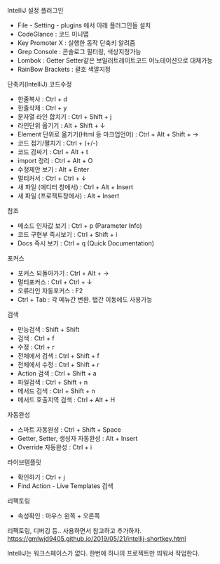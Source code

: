 IntelliJ 설정
플러그인
- File - Setting - plugins 에서 아래 플러그인들 설치
- CodeGlance : 코드 미니맵
- Key Promoter X : 실행한 동작 단축키 알려줌
- Grep Console : 콘솔로그 필터링, 색상지정가능
- Lombok : Getter Setter같은 보일러트레이트코드 어노테이션으로 대체가능
- RainBow Brackets : 괄호 색깔지정

단축키(IntelliJ)
코드수정
- 한줄복사 : Ctrl + d
- 한줄삭제 : Ctrl + y
- 문자열 라인 합치기 : Ctrl + Shift + j
- 라인단위 옮기기 : Alt + Shift + ↓
- Element 단위로 옮기기(Html 등 마크업언어) : Ctrl + Alt + Shift + →
- 코드 접기/펼치기 : Ctrl + (+/-)
- 코드 감싸기 : Ctrl + Alt + t
- import 정리 : Ctrl + Alt + O
- 수정제안 보기 : Alt + Enter
- 멀티커서 : Ctrl + Ctrl + ↓
- 새 파일 (에디터 창에서) : Ctrl + Alt + Insert
- 새 파일 (프로젝트창에서) : Alt + Insert

참조
- 메소드 인자값 보기 : Ctrl + p (Parameter Info)
- 코드 구현부 즉시보기 : Ctrl + Shift + i
- Docs 즉시 보기 : Ctrl + q (Quick Documentation)

포커스
- 포커스 되돌아가기 : Ctrl + Alt + →
- 멀티포커스 : Ctrl + Ctrl + ↓
- 오류라인 자동포커스 : F2
- Ctrl + Tab : 각 메뉴간 변환. 탭간 이동에도 사용가능

검색
- 만능검색 : Shift + Shift
- 검색 : Ctrl + f
- 수정 : Ctrl + r
- 전체에서 검색 : Ctrl + Shift + f
- 전체에서 수정 : Ctrl + Shift + r
- Action 검색 : Ctrl + Shift + a
- 파일검색 : Ctrl + Shift + n
- 메서드 검색 : Ctrl + Shift + n
- 메서드 호출지역 검색 : Ctrl + Alt + H

자동완성
- 스마트 자동완성 : Ctrl + Shift + Space
- Getter, Setter, 생성자 자동완성 : Alt + Insert
- Override 자동완성 : Ctrl + i

라이브템플릿
- 확인하기 : Ctrl + j
- Find Action - Live Templates 검색

리펙토링
- 속성확인 : 마우스 왼쪽 + 오른쪽

리펙토링, 디버깅 등.. 사용하면서 참고하고 추가하자.
https://gmlwjd9405.github.io/2019/05/21/intellij-shortkey.html

IntelliJ는 워크스페이스가 없다. 한번에 하나의 프로젝트만 띄워서 작업한다.